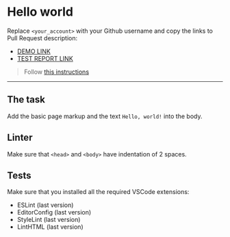 # Hello world

Replace `<your_account>` with your Github username and copy the links to Pull Request description:
- [DEMO LINK](https://VolodimirKurhan.github.io/layout_hello-world/)
- [TEST REPORT LINK](https://VolodimirKurhan.github.io/layout_hello-world/report/html_report/)

> Follow [this instructions](https://mate-academy.github.io/layout_task-guideline/#how-to-solve-the-layout-tasks-on-github)
___

## The task

Add the basic page markup and the text `Hello, world!` into the body.

## Linter

Make sure that `<head>` and `<body>` have indentation of 2 spaces.

## Tests

Make sure that you installed all the required VSCode extensions:

- ESLint (last version)
- EditorConfig (last version)
- StyleLint (last version)
- LintHTML (last version)
